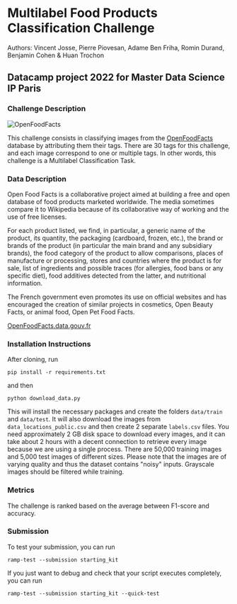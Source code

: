 # Multilabel Food Products Classification Challenge

Authors: Vincent Josse, Pierre Piovesan, Adame Ben Friha, Romin Durand, Benjamin Cohen & Huan Trochon

## Datacamp project 2022 for Master Data Science IP Paris

### Challenge Description



![OpenFoodFacts](https://world.openfoodfacts.org/images/misc/openfoodfacts-logo-en-178x150.png)

This challenge consists in classifying images from the [OpenFoodFacts](https://world.openfoodfacts.org/) database by attributing them their tags. There are 30 tags for this challenge, and each image correspond to one or multiple tags. In other words, this challenge is a Multilabel Classification Task.

### Data Description

Open Food Facts is a collaborative project aimed at building a free and open database of food products marketed worldwide. The media sometimes compare it to Wikipedia because of its collaborative way of working and the use of free licenses.

For each product listed, we find, in particular, a generic name of the product, its quantity, the packaging (cardboard, frozen, etc.), the brand or brands of the product (in particular the main brand and any subsidiary brands), the food category of the product to allow comparisons, places of manufacture or processing, stores and countries where the product is for sale, list of ingredients and possible traces (for allergies, food bans or any specific diet), food additives detected from the latter, and nutritional information.

The French government even promotes its use on official websites and has encouraged the creation of similar projects in cosmetics, Open Beauty Facts, or animal food, Open Pet Food Facts.

[OpenFoodFacts.data.gouv.fr](https://www.data.gouv.fr/fr/organizations/open-food-facts/?msclkid=d83e9bc2ace511ecb71758e750feb774)

### Installation Instructions

After cloning, run

```
pip install -r requirements.txt
```
and then
```
python download_data.py
```

This will install the necessary packages and create the folders `data/train` and `data/test`. It will also download the images from `data_locations_public.csv` and then create 2 separate `labels.csv` files. You need approximately 2 GB disk space to download every images, and it can take about 2 hours with a decent connection to retrieve every image because we are using a single process. There are 50,000 training images and 5,000 test images of different sizes. Please note that the images are of varying quality and thus the dataset contains "noisy" inputs. Grayscale images should be filtered while training.


### Metrics

The challenge is ranked based on the average between F1-score and accuracy.


### Submission

To test your submission, you can run 
```
ramp-test --submission starting_kit
```

If you just want to debug and check that your script executes completely, you can run
```
ramp-test --submission starting_kit --quick-test
```
